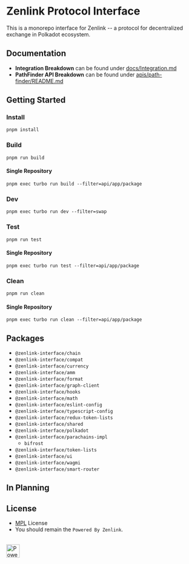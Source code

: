 # Zenlink Protocol Interface

This is a monorepo interface for Zenlink -- a protocol for decentralized exchange in Polkadot ecosystem.

## Documentation

- **Integration Breakdown** can be found under [docs/Integration.md](docs/Integration.md)
- **PathFinder API Breakdown** can be found under [apis/path-finder/README.md](apis/path-finder/README.md)

## Getting Started

### Install

`pnpm install`

### Build

`pnpm run build`

#### Single Repository

`pnpm exec turbo run build --filter=api/app/package`

### Dev

`pnpm exec turbo run dev --filter=swap`

### Test

`pnpm run test`

#### Single Repository

`pnpm exec turbo run test --filter=api/app/package`

### Clean

`pnpm run clean`

#### Single Repository

`pnpm exec turbo run clean --filter=api/app/package`

## Packages

- `@zenlink-interface/chain`
- `@zenlink-interface/compat`
- `@zenlink-interface/currency`
- `@zenlink-interface/amm`
- `@zenlink-interface/format`
- `@zenlink-interface/graph-client`
- `@zenlink-interface/hooks`
- `@zenlink-interface/math`
- `@zenlink-interface/eslint-config`
- `@zenlink-interface/typescript-config`
- `@zenlink-interface/redux-token-lists`
- `@zenlink-interface/shared`
- `@zenlink-interface/polkadot`
- `@zenlink-interface/parachains-impl`
  - `bifrost`
- `@zenlink-interface/token-lists`
- `@zenlink-interface/ui`
- `@zenlink-interface/wagmi`
- `@zenlink-interface/smart-router`

## In Planning

## License

- [MPL](/LICENSE) License
- You should remain the `Powered By Zenlink`.

<br />

<a href="https://vercel.com/zenlink-interface">
  <img src="https://www.datocms-assets.com/31049/1618983297-powered-by-vercel.svg" alt="Powered by Vercel" height="35">
</a>
